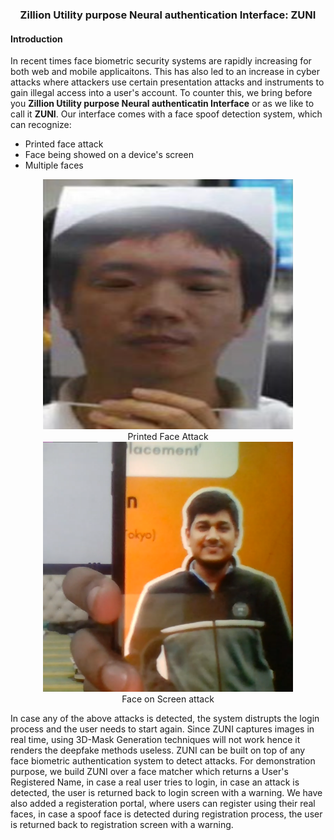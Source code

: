 <div align="center">
  <h3>Zillion Utility purpose Neural authentication Interface: ZUNI</h3>
</div>

#### Introduction
In recent times face biometric security systems are rapidly increasing for both web and mobile applicaitons. This has also led to an increase in cyber attacks where attackers use certain presentation attacks and instruments to gain illegal access into a user's account. To counter this, we bring before you **Zillion Utility purpose Neural authenticatin Interface** or as we like to call it **ZUNI**. Our interface comes with a face spoof detection system, which can recognize:
- Printed face attack
- Face being showed on a device's screen 
- Multiple faces 
<div align="center">
<p float="left">
  <figure>
  <img src="images\printed-face-attack.png" width="400" height="400"/>
  <figcaption>Printed Face Attack</figcaption>
  <img src="images\face-on-screen-attack.png" width="400" height="400"/>
  <figcaption>Face on Screen attack</figcaption>
  </figure>
</p>
</div>
In case any of the above attacks is detected, the system distrupts the login process and the user needs to start again. Since ZUNI captures images in real time, using 3D-Mask Generation techniques will not work hence it renders the deepfake methods useless. ZUNI can be built on top of any face biometric authentication system to detect attacks. For demonstration purpose, we build ZUNI over a face matcher which returns a User's Registered Name, in case a real user tries to login, in case an attack is detected, the user is returned back to login screen with a warning. We have also added a registeration portal, where users can register using their real faces, in case a spoof face is detected during registration process, the user is returned back to registration screen with a warning.